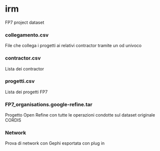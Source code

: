 # irm
FP7 project dataset

### collegamento.csv
File che collega i progetti ai relativi contractor tramite un od univoco

### contractor.csv
Lista dei contractor

### progetti.csv
Lista dei progetti FP7

### FP7_organisations.google-refine.tar
Progetto Open Refine con tutte le operazioni condotte sul dataset originale CORDIS

### Network
Prova di network con Gephi esportata con plug in